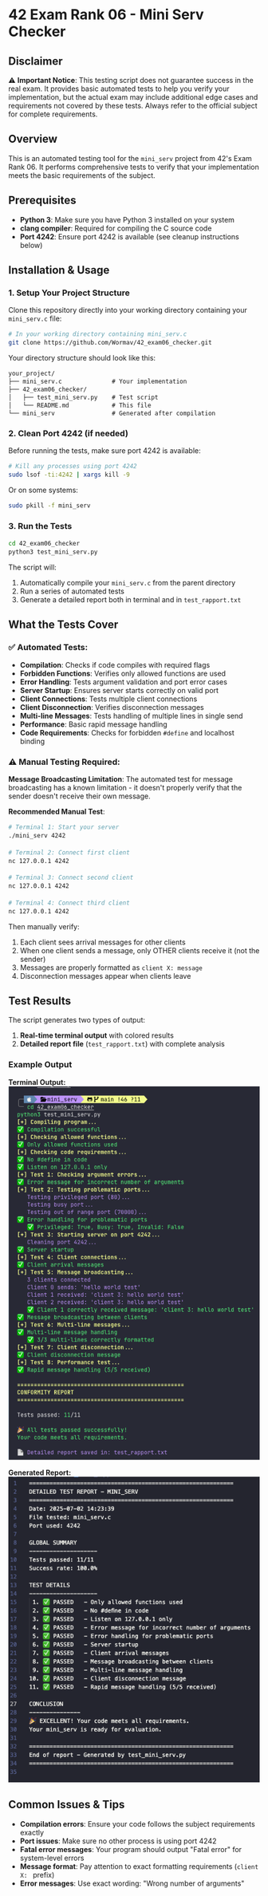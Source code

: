 # 42 Exam Rank 06 - Mini Serv Checker

## Disclaimer

⚠️ **Important Notice**: This testing script does not guarantee success in the real exam. It provides basic automated tests to help you verify your implementation, but the actual exam may include additional edge cases and requirements not covered by these tests. Always refer to the official subject for complete requirements.

## Overview

This is an automated testing tool for the `mini_serv` project from 42's Exam Rank 06. It performs comprehensive tests to verify that your implementation meets the basic requirements of the subject.

## Prerequisites

- **Python 3**: Make sure you have Python 3 installed on your system
- **clang compiler**: Required for compiling the C source code
- **Port 4242**: Ensure port 4242 is available (see cleanup instructions below)

## Installation & Usage

### 1. Setup Your Project Structure

Clone this repository directly into your working directory containing your `mini_serv.c` file:

```bash
# In your working directory containing mini_serv.c
git clone https://github.com/Wormav/42_exam06_checker.git
```

Your directory structure should look like this:
```
your_project/
├── mini_serv.c              # Your implementation
├── 42_exam06_checker/
│   ├── test_mini_serv.py    # Test script
│   └── README.md            # This file
└── mini_serv                # Generated after compilation
```

### 2. Clean Port 4242 (if needed)

Before running the tests, make sure port 4242 is available:

```bash
# Kill any processes using port 4242
sudo lsof -ti:4242 | xargs kill -9
```

Or on some systems:
```bash
sudo pkill -f mini_serv
```

### 3. Run the Tests

```bash
cd 42_exam06_checker
python3 test_mini_serv.py
```

The script will:
1. Automatically compile your `mini_serv.c` from the parent directory
2. Run a series of automated tests
3. Generate a detailed report both in terminal and in `test_rapport.txt`

## What the Tests Cover

### ✅ Automated Tests:
- **Compilation**: Checks if code compiles with required flags
- **Forbidden Functions**: Verifies only allowed functions are used
- **Error Handling**: Tests argument validation and port error cases
- **Server Startup**: Ensures server starts correctly on valid port
- **Client Connections**: Tests multiple client connections
- **Client Disconnection**: Verifies disconnection messages
- **Multi-line Messages**: Tests handling of multiple lines in single send
- **Performance**: Basic rapid message handling
- **Code Requirements**: Checks for forbidden `#define` and localhost binding

### ⚠️ Manual Testing Required:

**Message Broadcasting Limitation**: The automated test for message broadcasting has a known limitation - it doesn't properly verify that the sender doesn't receive their own message.

**Recommended Manual Test**:
```bash
# Terminal 1: Start your server
./mini_serv 4242

# Terminal 2: Connect first client
nc 127.0.0.1 4242

# Terminal 3: Connect second client
nc 127.0.0.1 4242

# Terminal 4: Connect third client
nc 127.0.0.1 4242
```

Then manually verify:
1. Each client sees arrival messages for other clients
2. When one client sends a message, only OTHER clients receive it (not the sender)
3. Messages are properly formatted as `client X: message`
4. Disconnection messages appear when clients leave

## Test Results

The script generates two types of output:
1. **Real-time terminal output** with colored results
2. **Detailed report file** (`test_rapport.txt`) with complete analysis

### Example Output

**Terminal Output:**
![Terminal Output](img/terminal.png)

**Generated Report:**
![Test Report](img/rapport.png)

## Common Issues & Tips

- **Compilation errors**: Ensure your code follows the subject requirements exactly
- **Port issues**: Make sure no other process is using port 4242
- **Fatal error messages**: Your program should output "Fatal error" for system-level errors
- **Message format**: Pay attention to exact formatting requirements (`client X: ` prefix)
- **Error messages**: Use exact wording: "Wrong number of arguments"
